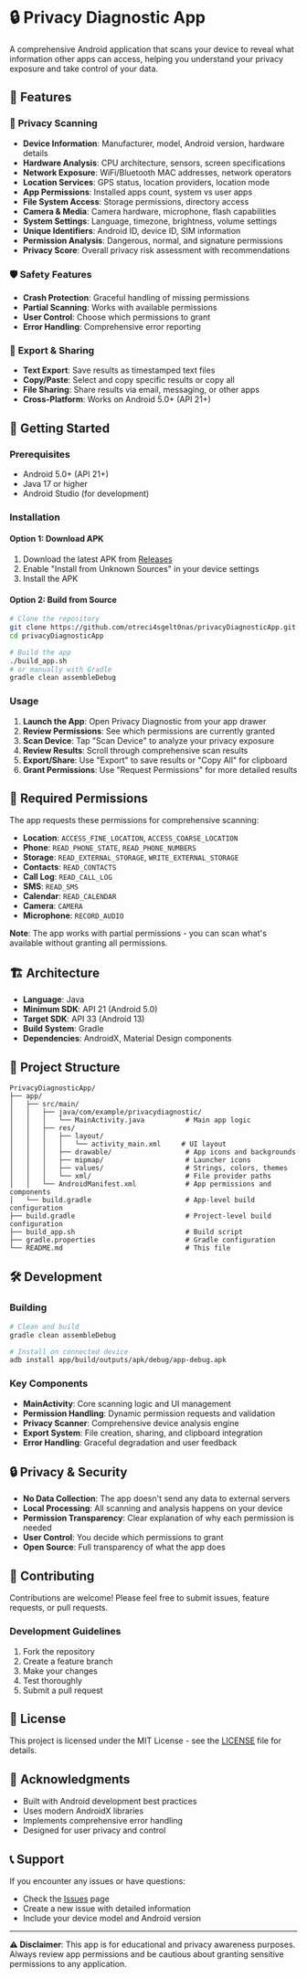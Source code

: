 # 🔒 Privacy Diagnostic App

A comprehensive Android application that scans your device to reveal what information other apps can access, helping you understand your privacy exposure and take control of your data.

## 🌟 Features

### 📱 **Privacy Scanning**
- **Device Information**: Manufacturer, model, Android version, hardware details
- **Hardware Analysis**: CPU architecture, sensors, screen specifications
- **Network Exposure**: WiFi/Bluetooth MAC addresses, network operators
- **Location Services**: GPS status, location providers, location mode
- **App Permissions**: Installed apps count, system vs user apps
- **File System Access**: Storage permissions, directory access
- **Camera & Media**: Camera hardware, microphone, flash capabilities
- **System Settings**: Language, timezone, brightness, volume settings
- **Unique Identifiers**: Android ID, device ID, SIM information
- **Permission Analysis**: Dangerous, normal, and signature permissions
- **Privacy Score**: Overall privacy risk assessment with recommendations

### 🛡️ **Safety Features**
- **Crash Protection**: Graceful handling of missing permissions
- **Partial Scanning**: Works with available permissions
- **User Control**: Choose which permissions to grant
- **Error Handling**: Comprehensive error reporting

### 📁 **Export & Sharing**
- **Text Export**: Save results as timestamped text files
- **Copy/Paste**: Select and copy specific results or copy all
- **File Sharing**: Share results via email, messaging, or other apps
- **Cross-Platform**: Works on Android 5.0+ (API 21+)

## 🚀 Getting Started

### Prerequisites
- Android 5.0+ (API 21+)
- Java 17 or higher
- Android Studio (for development)

### Installation

#### Option 1: Download APK
1. Download the latest APK from [Releases](https://github.com/otreci4sgelt0nas/privacyDiagnosticApp/releases)
2. Enable "Install from Unknown Sources" in your device settings
3. Install the APK

#### Option 2: Build from Source
```bash
# Clone the repository
git clone https://github.com/otreci4sgelt0nas/privacyDiagnosticApp.git
cd privacyDiagnosticApp

# Build the app
./build_app.sh
# or manually with Gradle
gradle clean assembleDebug
```

### Usage

1. **Launch the App**: Open Privacy Diagnostic from your app drawer
2. **Review Permissions**: See which permissions are currently granted
3. **Scan Device**: Tap "Scan Device" to analyze your privacy exposure
4. **Review Results**: Scroll through comprehensive scan results
5. **Export/Share**: Use "Export" to save results or "Copy All" for clipboard
6. **Grant Permissions**: Use "Request Permissions" for more detailed results

## 🔐 Required Permissions

The app requests these permissions for comprehensive scanning:

- **Location**: `ACCESS_FINE_LOCATION`, `ACCESS_COARSE_LOCATION`
- **Phone**: `READ_PHONE_STATE`, `READ_PHONE_NUMBERS`
- **Storage**: `READ_EXTERNAL_STORAGE`, `WRITE_EXTERNAL_STORAGE`
- **Contacts**: `READ_CONTACTS`
- **Call Log**: `READ_CALL_LOG`
- **SMS**: `READ_SMS`
- **Calendar**: `READ_CALENDAR`
- **Camera**: `CAMERA`
- **Microphone**: `RECORD_AUDIO`

**Note**: The app works with partial permissions - you can scan what's available without granting all permissions.

## 🏗️ Architecture

- **Language**: Java
- **Minimum SDK**: API 21 (Android 5.0)
- **Target SDK**: API 33 (Android 13)
- **Build System**: Gradle
- **Dependencies**: AndroidX, Material Design components

## 📁 Project Structure

```
PrivacyDiagnosticApp/
├── app/
│   ├── src/main/
│   │   ├── java/com/example/privacydiagnostic/
│   │   │   └── MainActivity.java          # Main app logic
│   │   ├── res/
│   │   │   ├── layout/
│   │   │   │   └── activity_main.xml     # UI layout
│   │   │   ├── drawable/                  # App icons and backgrounds
│   │   │   ├── mipmap/                    # Launcher icons
│   │   │   ├── values/                    # Strings, colors, themes
│   │   │   └── xml/                       # File provider paths
│   │   └── AndroidManifest.xml            # App permissions and components
│   └── build.gradle                       # App-level build configuration
├── build.gradle                           # Project-level build configuration
├── build_app.sh                           # Build script
├── gradle.properties                      # Gradle configuration
└── README.md                              # This file
```

## 🛠️ Development

### Building
```bash
# Clean and build
gradle clean assembleDebug

# Install on connected device
adb install app/build/outputs/apk/debug/app-debug.apk
```

### Key Components

- **MainActivity**: Core scanning logic and UI management
- **Permission Handling**: Dynamic permission requests and validation
- **Privacy Scanner**: Comprehensive device analysis engine
- **Export System**: File creation, sharing, and clipboard integration
- **Error Handling**: Graceful degradation and user feedback

## 🔒 Privacy & Security

- **No Data Collection**: The app doesn't send any data to external servers
- **Local Processing**: All scanning and analysis happens on your device
- **Permission Transparency**: Clear explanation of why each permission is needed
- **User Control**: You decide which permissions to grant
- **Open Source**: Full transparency of what the app does

## 🤝 Contributing

Contributions are welcome! Please feel free to submit issues, feature requests, or pull requests.

### Development Guidelines
1. Fork the repository
2. Create a feature branch
3. Make your changes
4. Test thoroughly
5. Submit a pull request

## 📄 License

This project is licensed under the MIT License - see the [LICENSE](LICENSE) file for details.

## 🙏 Acknowledgments

- Built with Android development best practices
- Uses modern AndroidX libraries
- Implements comprehensive error handling
- Designed for user privacy and control

## 📞 Support

If you encounter any issues or have questions:
- Check the [Issues](https://github.com/otreci4sgelt0nas/privacyDiagnosticApp/issues) page
- Create a new issue with detailed information
- Include your device model and Android version

---

**⚠️ Disclaimer**: This app is for educational and privacy awareness purposes. Always review app permissions and be cautious about granting sensitive permissions to any application.
